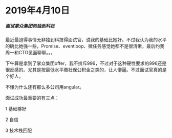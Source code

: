 # 2019年4月10日

##### 面试掌众集团和独到科技

最近最逗得事情无非独到科技得面试官，说我的基础比她好。不过我认为我的水平的确比她强一些，Promise、eventloop、微任务感觉她都不是很清晰，最后约我周一和CTO见面聊聊。。。

下午算是拿到了掌众集团offer，我不排斥996，不过对于这种硬性要求的996还是很反感的。尤其是按最低水平缴社保公积金之类的，让人懵逼。不过面试官真的是个好人。

不懂为什么还有那么多公司用angular。

面试成功最重要的有三点：

1 基础够好

2 自信

3 技术栈匹配